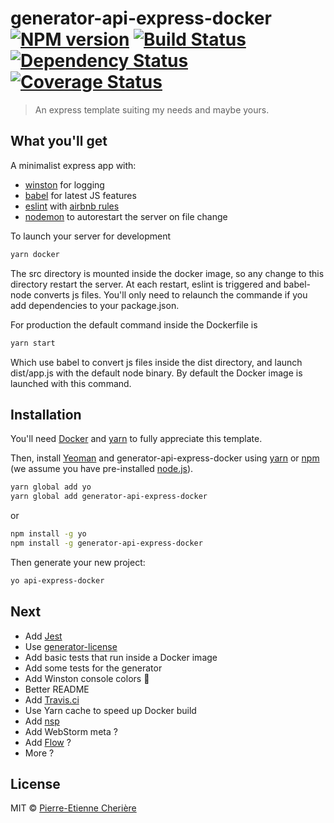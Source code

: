 # generator-api-express-docker [![NPM version][npm-image]][npm-url] [![Build Status][travis-image]][travis-url] [![Dependency Status][daviddm-image]][daviddm-url] [![Coverage Status][coveralls-image]][coveralls-url]
> An express template suiting my needs and maybe yours.

## What you'll get

A minimalist express app with:
- [winston](https://github.com/winstonjs/winston) for logging
- [babel](https://babeljs.io/) for latest JS features
- [eslint](http://eslint.org/) with [airbnb rules](https://github.com/airbnb/javascript)
- [nodemon](https://nodemon.io/) to autorestart the server on file change

To launch your server for development

```bash
yarn docker
```

The src directory is mounted inside the docker image, so any change to this directory restart the server. At each restart, eslint is triggered and babel-node converts js files. You'll only need to relaunch the commande if you add dependencies to your package.json.

For production the default command inside the Dockerfile is
```bash
yarn start
```
Which use babel to convert js files inside the dist directory, and launch dist/app.js with the default node binary.
By default the Docker image is launched with this command.

## Installation

You'll need [Docker](https://docs.docker.com/engine/getstarted/) and [yarn](https://yarnpkg.com/en/docs/getting-started) to fully appreciate this template.

Then, install [Yeoman](http://yeoman.io) and generator-api-express-docker using [yarn](https://yarnpkg.com/en/docs/getting-started) or [npm](https://www.npmjs.com/) (we assume you have pre-installed [node.js](https://nodejs.org/)).

```bash
yarn global add yo
yarn global add generator-api-express-docker
```
or
```bash
npm install -g yo
npm install -g generator-api-express-docker
```

Then generate your new project:

```bash
yo api-express-docker
```
## Next

- Add [Jest](https://facebook.github.io/jest/)
- Use [generator-license](https://github.com/jozefizso/generator-license)
- Add basic tests that run inside a Docker image
- Add some tests for the generator
- Add Winston console colors 🤗
- Better README
- Add [Travis.ci](https://travis-ci.org/) 
- Use Yarn cache to speed up Docker build
- Add [nsp](https://www.npmjs.com/package/nsp)
- Add WebStorm meta ?
- Add [Flow](https://flow.org/) ?
- More ?

## License

MIT © [Pierre-Etienne Cherière](https://www.linkedin.com/in/pecheriere/)


[npm-image]: https://badge.fury.io/js/generator-api-express-docker.svg
[npm-url]: https://npmjs.org/package/generator-api-express-docker
[travis-image]: https://travis-ci.org/pecheriere/generator-api-express-docker.svg?branch=master
[travis-url]: https://travis-ci.org/pecheriere/generator-api-express-docker
[daviddm-image]: https://david-dm.org/pecheriere/generator-api-express-docker.svg?theme=shields.io
[daviddm-url]: https://david-dm.org/pecheriere/generator-api-express-docker
[coveralls-image]: https://coveralls.io/repos/pecheriere/generator-api-express-docker/badge.svg?branch=master&service=github
[coveralls-url]: https://coveralls.io/github/pecheriere/generator-api-express-docker?branch=master

